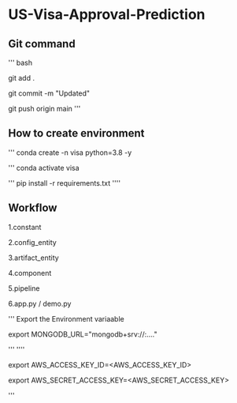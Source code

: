 # US-Visa-Approval-Prediction

## Git command

''' bash

git add .

git commit -m "Updated"

git push origin main
'''


## How to create environment #

'''
conda create -n visa python=3.8 -y

'''
conda activate visa

'''
pip install -r requirements.txt
''''



## Workflow

1.constant

2.config_entity

3.artifact_entity

4.component

5.pipeline

6.app.py / demo.py

'''
Export the Environment variaable

export MONGODB_URL="mongodb+srv://<username>:<password>...."

'''
''''

export AWS_ACCESS_KEY_ID=<AWS_ACCESS_KEY_ID>

export AWS_SECRET_ACCESS_KEY=<AWS_SECRET_ACCESS_KEY>

'''